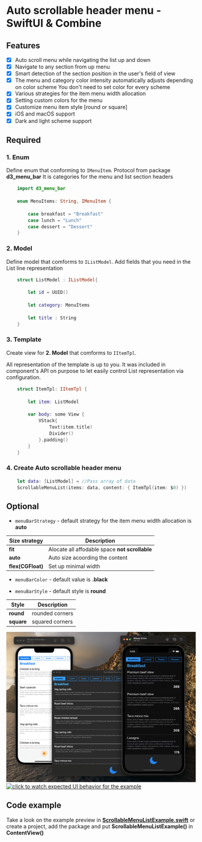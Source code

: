 # Auto scrollable header menu - SwiftUI & Combine

## Features
- [x] Auto scroll menu while navigating the list up and down
- [x] Navigate to any section from up menu
- [x] Smart detection of the section position in the user's field of view
- [x] The menu and category color intensity automatically adjusts depending on color scheme 
    You don't need to set color for every scheme
- [x] Various strategies for the item menu width allocation
- [x] Setting custom colors for the menu
- [x] Customize menu item style [round or square]
- [x] iOS and macOS support
- [x] Dark and light scheme support

## Required

### 1. Enum
Define enum that conforming to ```IMenuItem```. Protocol from package **d3_menu_bar**
It is categories for the menu and list section headers

```Swift 
    import d3_menu_bar

    enum MenuItems: String, IMenuItem {

        case breakfast = "Breakfast"        
        case lunch = "Lunch"        
        case dessert = "Dessert"
    }
```

### 2. Model 
Define model that comforms to ```IListModel```.
Add fields that you need in the List line representation

```Swift 
    struct ListModel : IListModel{
        
        let id = UUID()
        
        let category: MenuItems
        
        let title : String
    }
```

### 3. Template 
Create view for **2. Model** that comforms to ```IItemTpl```.

All representation of the template is up to you. It was included in component's API on purpose to let easily control List representation via configuration.
```Swift 
    struct ItemTpl: IItemTpl {

        let item: ListModel

        var body: some View {
            VStack{
                Text(item.title)
                Divider()
            }.padding()
        }
    }
```

### 4. Create Auto scrollable header menu

```Swift 
    let data: [ListModel] = //Pass array of data
    ScrollableMenuList(items: data, content: { ItemTpl(item: $0) })
```

## Optional

* `menuBarStrategy` - default strategy for the item menu width allocation is **auto**

| Size strategy | Description |
| --- | --- |
|**fit**| Alocate all affodable space **not scrollable**|
|**auto**| Auto size acoording the content |
|**flex(CGFloat)**| Set up minimal width|

* `menuBarColor` - default value is **.black**

* `menuBarStyle` - default style is **round**

| Style | Description |
| --- | --- |
|**round**| rounded corners |
|**square**| squared corners |

[![click to watch expected UI behavior for the example](https://github.com/The-Igor/d3-scrollable-menu-list/blob/main/Sources/img/img.png)](https://youtu.be/D0BTNvkSG3U)
[![click to watch expected UI behavior for the example](https://github.com/The-Igor/d3-scrollable-menu-list/blob/main/Sources/img/scroll.gif)](https://youtu.be/D0BTNvkSG3U)
## Code example

Take a look on the example preview in [**ScrollableMenuListExample.swift**](https://github.com/The-Igor/d3-scrollable-menu-list/blob/main/Sources/d3-scrollable-menu-list/example/ScrollableMenuListExample.swift) or create a project, add the package and put **ScrollableMenuListExample()** in **ContentView()**
